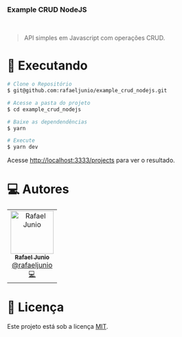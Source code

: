 

### Example CRUD NodeJS

<br>

> API simples em Javascript com operações CRUD.



# :construction_worker: Executando

```bash
# Clone o Repositório
$ git@github.com:rafaeljunio/example_crud_nodejs.git
```

```bash
# Acesse a pasta do projeto
$ cd example_crud_nodejs
```

```bash
# Baixe as dependendências
$ yarn
```

```bash
# Execute
$ yarn dev
```

Acesse <http://localhost:3333/projects> para ver o resultado.


# :computer: Autores

<table>
  <tr>
    <td align="center">
      <a href="http://github.com/rafaeljunio/">
        <img src="https://avatars1.githubusercontent.com/u/6124403?v=4" width="100px;" alt="Rafael Junio"/>
        <br />
        <sub>
          <b>Rafael Junio</b>
        </sub>
       </a>
       <br />
       <a href="https://www.linkedin.com/in/rafaeljunio/" title="Linkedin">@rafaeljunio</a>
       <br />
       <a href="https://github.com/rafaeljunio/fastfeet-api/commits?author=tavareshenrique" title="Code">💻</a>
    </td>

  </tr>
</table>

# :closed_book: Licença

Este projeto está sob a licença [MIT](./LICENSE).
